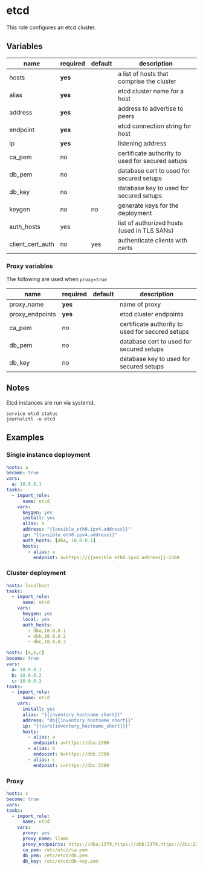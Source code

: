 etcd
====

This role configures an etcd cluster.

## Variables


| name | required | default | description |
| ---- | ---------| ------- | ----------- |
| hosts | **yes** | | a list of hosts that comprise the cluster |
| alias | **yes** | | etcd cluster name for a host |
| address | **yes** | | address to advertise to peers |
| endpoint | **yes** | | etcd connection string for host |
| ip | **yes** | | listening address |
| ca\_pem | no | | certificate authority to used for secured setups |
| db\_pem | no | | database cert to used for secured setups |
| db\_key | no | | database key to used for secured setups |
| keygen | no | no | generate keys for the deployment |
| auth\_hosts| yes | | list of authorized hosts (used in TLS SANs) |
| client\_cert\_auth | no | yes | authenticate clients with certs |

### Proxy variables

The following are used when `proxy=true`

| name | required | default | description |
| ---- | ---------| ------- | ----------- |
| proxy\_name | **yes** | | name of proxy |
| proxy\_endpoints | **yes** | | etcd cluster endpoints |
| ca\_pem | no | | certificate authority to used for secured setups |
| db\_pem | no | | database cert to used for secured setups |
| db\_key | no | | database key to used for secured setups |

## Notes

Etcd instances are run via systemd.

```shell
service etcd status
journalctl -u etcd
```

## Examples

### Single instance deployment

```yaml
hosts: a
become: true
vars:
  a: 10.0.0.1
tasks:
  - import_role:
      name: etcd
    vars:
      keygen: yes
      install: yes
      alias: a
      address: "{{ansible_eth0.ipv4.address}}"
      ip: "{{ansible_eth0.ipv4.address}}"
      auth_hosts: [dba, 10.0.0.1]
      hosts:
        - alias: a
          endpoint: a=https://{{ansible_eth0.ipv4.address}}:2380
```

### Cluster deployment

```yaml
hosts: localhost
tasks:
  - import_role:
      name: etcd
    vars:
      keygen: yes
      local: yes
      auth_hosts:
        - dba,10.0.0.1
        - dbb,10.0.0.2
        - dbc,10.0.0.3

hosts: [a,b,c]
become: true
vars:
  a: 10.0.0.1
  b: 10.0.0.2
  c: 10.0.0.3
tasks:
  - import_role:
      name: etcd
    vars:
      install: yes
      alias: "{{inventory_hostname_short}}"
      address: "db{{inventory_hostname_short}}"
      ip: "{{vars[inventory_hostname_short]}}"
      hosts:
        - alias: a
          endpoint: a=https://dba:2380
        - alias: b
          endpoint: b=https://dbb:2380
        - alias: c
          endpoint: c=https://dbc:2380
```

### Proxy

```yaml
hosts: x
become: true
vars:
tasks:
  - import_role:
      name: etcd
    vars:
      proxy: yes
      proxy_name: llama
      proxy_endpoints: https://dba:2379,https://dbb:2379,https://dbc:2379
      ca_pem: /etc/etcd/ca.pem
      db_pem: /etc/etcd/db.pem
      db_key: /etc/etcd/db-key.pem

```
